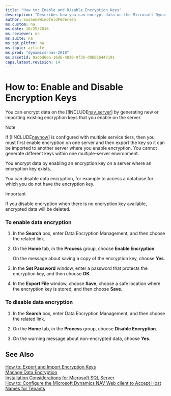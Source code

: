 ```yaml
---
title: "How to: Enable and Disable Encryption Keys"
description: "Describes how you can encrypt data on the Microsoft Dynamics NAV Server by generating new or importing existing encryption keys that you enable on the server."
author: SusanneWindfeldPedersen
ms.custom: na
ms.date: 10/25/2016
ms.reviewer: na
ms.suite: na
ms.tgt_pltfrm: na
ms.topic: article
ms.prod: "dynamics-nav-2018"
ms.assetid: 0adbd6ea-16d6-4030-9f3b-d9b02b447191
caps.latest.revision: 14
---
```

# How to: Enable and Disable Encryption Keys

You can encrypt data on the [!INCLUDE[nav_server](includes/nav_server_md.md)] by generating new or importing existing encryption keys that you enable on the server.  
  
> [!NOTE]  
>  If [!INCLUDE[navnow](includes/navnow_md.md)] is configured with multiple service tiers, then you must first enable encryption on one server and then export the key so it can be imported to another server where you enable encryption. You cannot generate different keys within one multiple\-server environment.  
  
 You encrypt data by enabling an encryption key on a server where an encryption key exists.  
  
 You can disable data encryption, for example to access a database for which you do not have the encryption key.  
  
> [!IMPORTANT]  
>  If you disable encryption when there is no encryption key available, encrypted data will be deleted.  
  
### To enable data encryption  
  
1.  In the **Search** box, enter Data Encryption Management, and then choose the related link.  
  
2.  On the **Home** tab, in the **Process** group, choose **Enable Encryption**.  
  
     On the message about saving a copy of the encryption key, choose **Yes**.  
  
3.  In the **Set Password** window, enter a password that protects the encryption key, and then choose **OK**.  
  
4.  In the **Export File** window, choose **Save**, choose a safe location where the encryption key is stored, and then choose **Save**.  
  
### To disable data encryption  
  
1.  In the **Search** box, enter Data Encryption Management, and then choose the related link.  
  
2.  On the **Home** tab, in the **Process** group, choose **Disable Encryption**.  
  
3.  On the warning message about non-encrypted data, choose **Yes**.  
  
## See Also  
 [How to: Export and Import Encryption Keys](how-to-export-and-import-encryption-keys.md)   
 [Manage Data Encryption](manage-data-encryption.md)   
 [Installation Considerations for Microsoft SQL Server](Installation-Considerations-for-Microsoft-SQL-Server.md)   
 [How to: Configure the Microsoft Dynamics NAV Web client to Accept Host Names for Tenants](How-to--Configure-the-Microsoft-Dynamics-NAV-Web-client-to-Accept-Host-Names-for-Tenants.md)